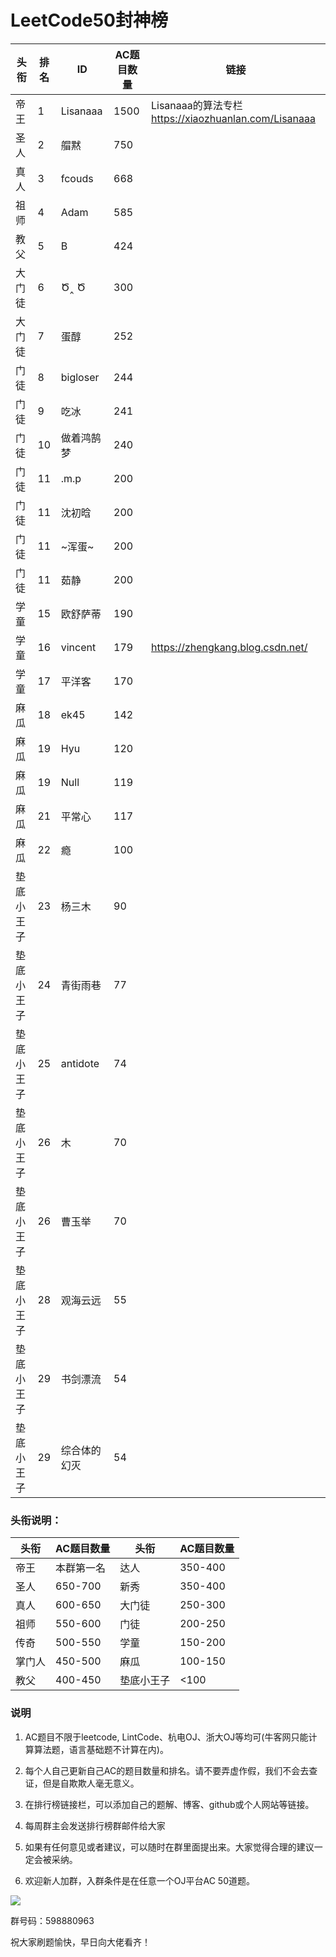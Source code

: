 # LeetCode50封神榜

|头衔|排名|ID|AC题目数量|链接|
|---|---|---|---|---|
|帝王|1|Lisanaaa|1500|Lisanaaa的算法专栏 https://xiaozhuanlan.com/Lisanaaa|
|圣人|2|艒黙| 750||
|真人|3|fcouds|668||
|祖师|4|Adam|585||
|教父|5|B|424||
|大门徒|6|Ծ‸ Ծ|300|
|大门徒|7|蛋醇|252|
|门徒|8|bigloser|244|
|门徒|9|吃冰|241|
|门徒|10|做着鸿鹄梦|240|
|门徒|11|.m.p|200||
|门徒|11|沈初晗|200||
|门徒|11|~浑蛋~|200|
|门徒|11|茹静|200||
|学童|15|欧舒萨蒂|190||
|学童|16|vincent|179|https://zhengkang.blog.csdn.net/|
|学童|17|平洋客|170|
|麻瓜|18|ek45|142||
|麻瓜|19|Hyu|120||
|麻瓜|19|Null|119||
|麻瓜|21|平常心|117|
|麻瓜|22|瘾|100||
|垫底小王子|23|杨三木|90||
|垫底小王子|24|青街雨巷|77|
|垫底小王子|25|antidote|74|
|垫底小王子|26|木|70|
|垫底小王子|26|曹玉举|70|
|垫底小王子|28|观海云远|55|
|垫底小王子|29|书剑漂流|54|
|垫底小王子|29|综合体的幻灭|54|

### 头衔说明：

|头衔|AC题目数量|头衔|AC题目数量|
|---|---|---|---|
|帝王|本群第一名|达人|350-400|
|圣人|650-700|新秀|350-400|
|真人|600-650|大门徒|250-300|
|祖师|550-600|门徒|200-250|
|传奇|500-550|学童|150-200|
|掌门人|450-500|麻瓜|100-150|
|教父|400-450|垫底小王子|<100|


### 说明

1. AC题目不限于leetcode, LintCode、杭电OJ、浙大OJ等均可(牛客网只能计算算法题，语言基础题不计算在内)。
   
2. 每个人自己更新自己AC的题目数量和排名。请不要弄虚作假，我们不会去查证，但是自欺欺人毫无意义。

3. 在排行榜链接栏，可以添加自己的题解、博客、github或个人网站等链接。

4. 每周群主会发送排行榜群邮件给大家

5. 如果有任何意见或者建议，可以随时在群里面提出来。大家觉得合理的建议一定会被采纳。

6. 欢迎新人加群，入群条件是在任意一个OJ平台AC 50道题。


![](https://github.com/zkangHUST/LeetCodeRanking/blob/master/Src/QQ.jpg?raw=true)

群号码：598880963

祝大家刷题愉快，早日向大佬看齐！

